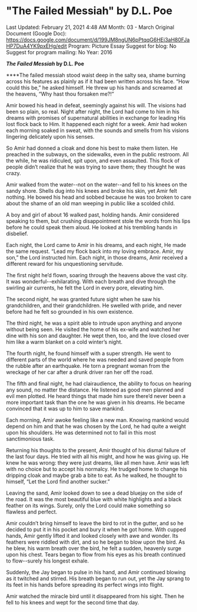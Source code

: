# "The Failed Messiah" by D.L. Poe

Last Updated: February 21, 2021 4:48 AM
Month: 03 - March
Original Document (Google Doc): https://docs.google.com/document/d/199JM8ngUN6pPtqqG6HEj3aH80FJaHP7DuA4YK9pxEHg/edit
Program: Picture Essay
Suggest for blog: No
Suggest for program mailing: No
Year: 2016

***The Failed Messiah* by D.L. Poe**

****The failed messiah stood waist deep in the salty sea, shame burning across his features as plainly as if it had been written across his face. “How could this be,” he asked himself. He threw up his hands and screamed at the heavens, “Why hast thou forsaken me?!”

Amir bowed his head in defeat, seemingly against his will. The visions had been so plain, so real. Night after night, the Lord had come to him in his dreams with promises of supernatural abilities in exchange for leading His lost flock back to Him. It happened each night for a week. Amir had woken each morning soaked in sweat, with the sounds and smells from his visions lingering delicately upon his senses.

So Amir had donned a cloak and done his best to make them listen. He preached in the subways, on the sidewalks, even in the public restroom. All the while, he was ridiculed, spit upon, and even assaulted. This flock of people didn’t realize that he was trying to save them; they thought he was crazy.

Amir walked from the water--not on the water--and fell to his knees on the sandy shore. Shells dug into his knees and broke his skin, yet Amir felt nothing. He bowed his head and sobbed because he was too broken to care about the shame of an old man weeping in public like a scolded child.

A boy and girl of about 16 walked past, holding hands. Amir considered speaking to them, but crushing disappointment stole the words from his lips before he could speak them aloud. He looked at his trembling hands in disbelief.

Each night, the Lord came to Amir in his dreams, and each night, He made the same request. “Lead my flock back into my loving embrace. Amir, my son,” the Lord instructed him. Each night, in those dreams, Amir received a different reward for his unquestioning servitude.

The first night he’d flown, soaring through the heavens above the vast city. It was wonderful--exhilarating. With each breath and dive through the swirling air currents, he felt the Lord in every pore, elevating him.

The second night, he was granted future sight when he saw his grandchildren, and their grandchildren. He swelled with pride, and never before had he felt so grounded in his own existence.

The third night, he was a spirit able to intrude upon anything and anyone without being seen. He visited the home of his ex-wife and watched her dine with his son and daughter. He wept then, too, and the love closed over him like a warm blanket on a cold winter’s night.

The fourth night, he found himself with a super strength. He went to different parts of the world where he was needed and saved people from the rubble after an earthquake. He torn a pregnant woman from the wreckage of her car after a drunk driver ran her off the road.

The fifth and final night, he had clairaudience, the ability to focus on hearing any sound, no matter the distance. He listened as good men planned and evil men plotted. He heard things that made him sure there’d never been a more important task than the one he was given in his dreams. He became convinced that it was up to him to save mankind.

Each morning, Amir awoke feeling like a new man. Knowing mankind would depend on him and that he was chosen by the Lord, he had quite a weight upon his shoulders. He was determined not to fail in this most sanctimonious task.

Returning his thoughts to the present, Amir thought of his dismal failure of the last four days. He tried with all his might, and how he was giving up. He knew he was wrong: they were just dreams, like all men have. Amir was left with no choice but to accept his normalcy. He trudged home to change his dripping cloak and maybe grab a bite to eat. As he walked, he thought to himself, “Let the Lord find another sucker.”

Leaving the sand, Amir looked down to see a dead bluejay on the side of the road. It was the most beautiful blue with white highlights and a black feather on its wings. Surely, only the Lord could make something so flawless and perfect.

Amir couldn’t bring himself to leave the bird to rot in the gutter, and so he decided to put it in his pocket and bury it when he got home. With cupped hands, Amir gently lifted it and looked closely with awe and wonder. Its feathers were riddled with dirt, and so he began to blow upon the bird. As he blew, his warm breath over the bird, he felt a sudden, heavenly surge upon his chest. Tears began to flow from his eyes as his breath continued to flow--surely his longest exhale.

Suddenly, the Jay began to pulse in his hand, and Amir continued blowing as it twitched and stirred. His breath began to run out, yet the Jay sprang to its feet in his hands before spreading its perfect wings into flight.

Amir watched the miracle bird until it disappeared from his sight. Then he fell to his knees and wept for the second time that day.